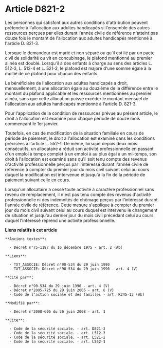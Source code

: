 # Article D821-2

Les personnes qui satisfont aux autres conditions d'attribution peuvent prétendre à l'allocation aux adultes handicapés si
l'ensemble des autres ressources perçues par elles durant l'année civile de référence n'atteint pas douze fois le montant de
l'allocation aux adultes handicapés mentionné à l'article D. 821-3. 

Lorsque le demandeur est marié et non séparé ou qu'il est lié par un pacte civil de solidarité ou vit en concubinage, le
plafond mentionné au premier alinéa est doublé. Lorsqu'il a des enfants à charge au sens des articles L. 512-3, L. 512-4 et
L. 521-2, le plafond est majoré d'une somme égale à la moitié de ce plafond pour chacun des enfants. 

Le bénéficiaire de l'allocation aux adultes handicapés a droit, mensuellement, à une allocation égale au douzième de la
différence entre le montant du plafond applicable et les ressources mentionnées au premier alinéa, sans que cette allocation
puisse excéder le montant mensuel de l'allocation aux adultes handicapés mentionné à l'article D. 821-3. 

Pour l'application de la condition de ressources prévue au présent article, le droit à l'allocation est examiné pour chaque
période de douze mois commençant le 1er janvier. 

Toutefois, en cas de modification de la situation familiale en cours de période de paiement, le droit à l'allocation est
examiné dans les conditions précisées à l'article L. 552-1. De même, lorsque depuis deux mois consécutifs, un allocataire a
réduit son activité professionnelle en passant d'un emploi à temps complet à un emploi à au plus égal à un mi-temps, son
droit à l'allocation est examiné sans qu'il soit tenu compte des revenus d'activité professionnelle perçus par l'intéressé
durant l'année civile de référence à compter du premier jour du mois civil suivant celui au cours duquel la modification est
intervenue et jusqu'à la fin de la période de paiement suivant celle en cours. 

Lorsqu'un allocataire a cessé toute activité à caractère professionnel sans revenu de remplacement, il n'est pas tenu compte
des revenus d'activité professionnelle ni des indemnités de chômage perçus par l'intéressé durant l'année civile de
référence. Cette mesure s'applique à compter du premier jour du mois civil suivant celui au cours duquel est intervenu le
changement de situation et jusqu'au dernier jour du mois civil précédant celui au cours duquel l'intéressé reprend une
activité professionnelle.

**Liens relatifs à cet article**

	**Anciens textes**:

	  - Décret n°75-1197 du 16 décembre 1975 - art. 2 (Ab)

	**Liens**:

	  - TXT_ASSOCIE: Décret n°90-534 du 29 juin 1990
	  - TXT_ASSOCIE: Décret n°90-534 du 29 juin 1990 - art. 4 (V)

	**Cité par**:

	  - Décret n°90-534 du 29 juin 1990 - art. 4 (V)
	  - Décret n°2005-725 du 29 juin 2005 - art. 8 (V)
	  - Code de l'action sociale et des familles - art. R245-13 (Ab)

	**Modifié par**:

	  - Décret n°2008-605 du 26 juin 2008 - art. 1

	**Cite**:

	  - Code de la sécurité sociale. - art. D821-3
	  - Code de la sécurité sociale. - art. L512-3
	  - Code de la sécurité sociale. - art. L521-2
	  - Code de la sécurité sociale. - art. L552-1
